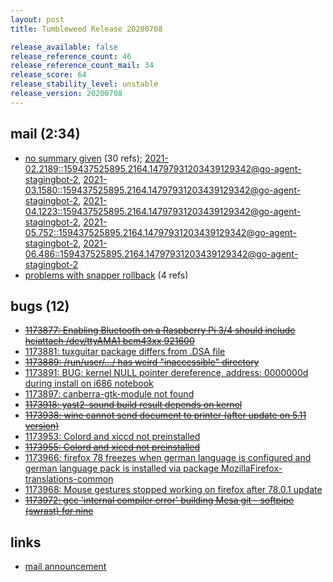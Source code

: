 ```yaml
---
layout: post
title: Tumbleweed Release 20200708

release_available: false
release_reference_count: 46
release_reference_count_mail: 34
release_score: 64
release_stability_level: unstable
release_version: 20200708
---
```


## mail (2:34)

- [no summary given](https://lists.opensuse.org/archives/list/factory@lists.opensuse.org/thread/HJTR7BDIJMHBIG6QEQ2A64CPVKPNMC5O) (30 refs); [2021-02.2189::<159437525895.2164.14797931203439129342@go-agent-stagingbot-2>](https://lists.opensuse.org/archives/list/factory@lists.opensuse.org/thread/HJTR7BDIJMHBIG6QEQ2A64CPVKPNMC5O), [2021-03.1580::<159437525895.2164.14797931203439129342@go-agent-stagingbot-2>](https://lists.opensuse.org/archives/list/factory@lists.opensuse.org/thread/HJTR7BDIJMHBIG6QEQ2A64CPVKPNMC5O), [2021-04.1223::<159437525895.2164.14797931203439129342@go-agent-stagingbot-2>](https://lists.opensuse.org/archives/list/factory@lists.opensuse.org/thread/HJTR7BDIJMHBIG6QEQ2A64CPVKPNMC5O), [2021-05.752::<159437525895.2164.14797931203439129342@go-agent-stagingbot-2>](https://lists.opensuse.org/archives/list/factory@lists.opensuse.org/thread/HJTR7BDIJMHBIG6QEQ2A64CPVKPNMC5O), [2021-06.486::<159437525895.2164.14797931203439129342@go-agent-stagingbot-2>](https://lists.opensuse.org/archives/list/factory@lists.opensuse.org/thread/HJTR7BDIJMHBIG6QEQ2A64CPVKPNMC5O)
- [problems with snapper rollback](https://lists.opensuse.org/opensuse-factory/2020-07/msg00172.html) (4 refs)

## bugs (12)

<!--more-->

- ~~[1173877: Enabling Bluetooth on a Raspberry Pi 3/4 should include hciattach /dev/ttyAMA1 bcm43xx 921600](https://bugzilla.opensuse.org/show_bug.cgi?id=1173877)~~
- [1173881: tuxguitar package differs from .DSA file](https://bugzilla.opensuse.org/show_bug.cgi?id=1173881)
- ~~[1173889: /run/user/.../ has weird "inaccessible" directory](https://bugzilla.opensuse.org/show_bug.cgi?id=1173889)~~
- [1173891: BUG: kernel NULL pointer dereference, address: 0000000d during install on i686 notebook](https://bugzilla.opensuse.org/show_bug.cgi?id=1173891)
- [1173897: canberra-gtk-module not found](https://bugzilla.opensuse.org/show_bug.cgi?id=1173897)
- ~~[1173918: yast2-sound build result depends on kernel](https://bugzilla.opensuse.org/show_bug.cgi?id=1173918)~~
- ~~[1173938: wine cannot send document to printer (after update on 5.11 version)](https://bugzilla.opensuse.org/show_bug.cgi?id=1173938)~~
- [1173953: Colord and xiccd not preinstalled](https://bugzilla.opensuse.org/show_bug.cgi?id=1173953)
- ~~[1173955: Colord and xiccd not preinstalled](https://bugzilla.opensuse.org/show_bug.cgi?id=1173955)~~
- [1173966: firefox 78 freezes when german language is configured and german language pack is installed via package MozillaFirefox-translations-common](https://bugzilla.opensuse.org/show_bug.cgi?id=1173966)
- [1173968: Mouse gestures stopped working on firefox after 78.0.1 update](https://bugzilla.opensuse.org/show_bug.cgi?id=1173968)
- ~~[1173972: gcc 'internal compiler error' building Mesa git - softpipe (swrast) for nine](https://bugzilla.opensuse.org/show_bug.cgi?id=1173972)~~



## links

- [mail announcement](https://lists.opensuse.org/archives/list/factory@lists.opensuse.org/thread/HJTR7BDIJMHBIG6QEQ2A64CPVKPNMC5O)
